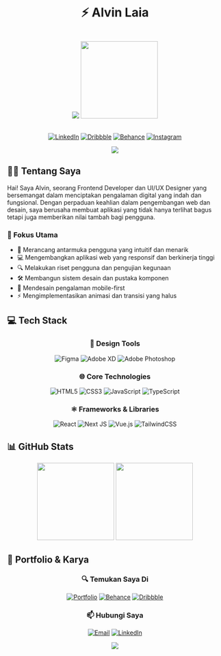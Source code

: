 <div align="center">
  
  # ⚡️ Alvin Laia
  
  <img src="https://readme-typing-svg.demolab.com?font=Fira+Code&weight=600&size=22&duration=3000&pause=1000&color=3F91F7&center=true&vCenter=true&random=false&width=435&lines=Frontend+Developer;UI%2FUX+Designer;Creative+Coder" />

  <img src="https://raw.githubusercontent.com/alvinlaia/alvinlaia/main/assets/coding.png" width="180px" style="margin: 20px 0" />

  [![LinkedIn](https://img.shields.io/badge/LinkedIn-0077B5?style=for-the-badge&logo=linkedin&logoColor=white)](https://www.linkedin.com/in/alvinlaia)
  [![Dribbble](https://img.shields.io/badge/Dribbble-EA4C89?style=for-the-badge&logo=dribbble&logoColor=white)](https://dribbble.com/alvinlaia)
  [![Behance](https://img.shields.io/badge/Behance-1769ff?style=for-the-badge&logo=behance&logoColor=white)](https://behance.net/alvinlaia)
  [![Instagram](https://img.shields.io/badge/Instagram-E4405F?style=for-the-badge&logo=instagram&logoColor=white)](https://instagram.com/alvinlaia)
  
  <img src="https://komarev.com/ghpvc/?username=alvinlaia&style=for-the-badge&color=0891b2&labelColor=1c1917" />
</div>

## 🧑‍💻 Tentang Saya

Hai! Saya Alvin, seorang Frontend Developer dan UI/UX Designer yang bersemangat dalam menciptakan pengalaman digital yang indah dan fungsional. Dengan perpaduan keahlian dalam pengembangan web dan desain, saya berusaha membuat aplikasi yang tidak hanya terlihat bagus tetapi juga memberikan nilai tambah bagi pengguna.

### 🎯 Fokus Utama
- 🎨 Merancang antarmuka pengguna yang intuitif dan menarik
- 💻 Mengembangkan aplikasi web yang responsif dan berkinerja tinggi
- 🔍 Melakukan riset pengguna dan pengujian kegunaan
- 🛠️ Membangun sistem desain dan pustaka komponen
- 📱 Mendesain pengalaman mobile-first
- ⚡ Mengimplementasikan animasi dan transisi yang halus

## 💻 Tech Stack

<div align="center">

### 🎨 Design Tools
![Figma](https://img.shields.io/badge/figma-%23F24E1E.svg?style=for-the-badge&logo=figma&logoColor=white)
![Adobe XD](https://img.shields.io/badge/Adobe%20XD-470137?style=for-the-badge&logo=Adobe%20XD&logoColor=#FF61F6)
![Adobe Photoshop](https://img.shields.io/badge/adobe%20photoshop-%2331A8FF.svg?style=for-the-badge&logo=adobe%20photoshop&logoColor=white)

### 🌐 Core Technologies
![HTML5](https://img.shields.io/badge/html5-%23E34F26.svg?style=for-the-badge&logo=html5&logoColor=white)
![CSS3](https://img.shields.io/badge/css3-%231572B6.svg?style=for-the-badge&logo=css3&logoColor=white)
![JavaScript](https://img.shields.io/badge/javascript-%23323330.svg?style=for-the-badge&logo=javascript&logoColor=%23F7DF1E)
![TypeScript](https://img.shields.io/badge/typescript-%23007ACC.svg?style=for-the-badge&logo=typescript&logoColor=white)

### ⚛️ Frameworks & Libraries
![React](https://img.shields.io/badge/react-%2320232a.svg?style=for-the-badge&logo=react&logoColor=%2361DAFB)
![Next JS](https://img.shields.io/badge/Next-black?style=for-the-badge&logo=next.js&logoColor=white)
![Vue.js](https://img.shields.io/badge/vuejs-%2335495e.svg?style=for-the-badge&logo=vuedotjs&logoColor=%234FC08D)
![TailwindCSS](https://img.shields.io/badge/tailwindcss-%2338B2AC.svg?style=for-the-badge&logo=tailwind-css&logoColor=white)

</div>

## 📊 GitHub Stats

<div align="center">
  <img src="https://github-readme-stats.vercel.app/api?username=alvinlaia&show_icons=true&theme=tokyonight&hide_border=true&include_all_commits=true&count_private=true" height="180em" />
  
  <img src="https://github-readme-streak-stats.herokuapp.com/?user=alvinlaia&theme=tokyonight&hide_border=true" height="180em" />
</div>

## 🌟 Portfolio & Karya

<div align="center">
  
### 🔍 Temukan Saya Di

[![Portfolio](https://img.shields.io/badge/Portfolio-255E63?style=for-the-badge&logo=About.me&logoColor=white)](https://alvinlaia.dev)
[![Behance](https://img.shields.io/badge/Behance-1769ff?style=for-the-badge&logo=behance&logoColor=white)](https://behance.net/alvinlaia)
[![Dribbble](https://img.shields.io/badge/Dribbble-EA4C89?style=for-the-badge&logo=dribbble&logoColor=white)](https://dribbble.com/alvinlaia)

### 📫 Hubungi Saya
[![Email](https://img.shields.io/badge/Email-D14836?style=for-the-badge&logo=gmail&logoColor=white)](mailto:hello@alvinlaia.dev)
[![LinkedIn](https://img.shields.io/badge/LinkedIn-0077B5?style=for-the-badge&logo=linkedin&logoColor=white)](https://www.linkedin.com/in/alvinlaia)

</div>

<div align="center">
  <img src="https://quotes-github-readme.vercel.app/api?type=horizontal&theme=tokyonight" />
</div>
